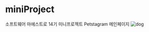 # miniProject
소프트웨어 마에스트로 14기 미니프로젝트
Petstagram
메인페이지
![dog](https://user-images.githubusercontent.com/53990946/233503693-1453e9e9-9447-4c3a-a12a-3ef493b87412.png)
